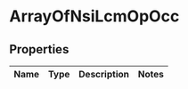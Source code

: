 # ArrayOfNsiLcmOpOcc

## Properties
Name | Type | Description | Notes
------------ | ------------- | ------------- | -------------
